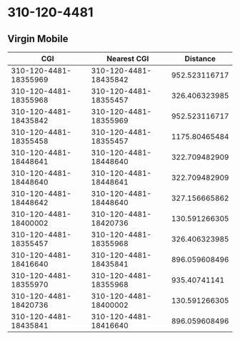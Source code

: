 # 310-120-4481
## Virgin Mobile


| CGI | Nearest CGI | Distance |
|-----|-------------|----------|
| 310-120-4481-18355969 | 310-120-4481-18435842 | 952.523116717 |
| 310-120-4481-18355968 | 310-120-4481-18355457 | 326.406323985 |
| 310-120-4481-18435842 | 310-120-4481-18355969 | 952.523116717 |
| 310-120-4481-18355458 | 310-120-4481-18355457 | 1175.80465484 |
| 310-120-4481-18448641 | 310-120-4481-18448640 | 322.709482909 |
| 310-120-4481-18448640 | 310-120-4481-18448641 | 322.709482909 |
| 310-120-4481-18448642 | 310-120-4481-18448640 | 327.156665862 |
| 310-120-4481-18400002 | 310-120-4481-18420736 | 130.591266305 |
| 310-120-4481-18355457 | 310-120-4481-18355968 | 326.406323985 |
| 310-120-4481-18416640 | 310-120-4481-18435841 | 896.059608496 |
| 310-120-4481-18355970 | 310-120-4481-18355968 | 935.40741141 |
| 310-120-4481-18420736 | 310-120-4481-18400002 | 130.591266305 |
| 310-120-4481-18435841 | 310-120-4481-18416640 | 896.059608496 |
